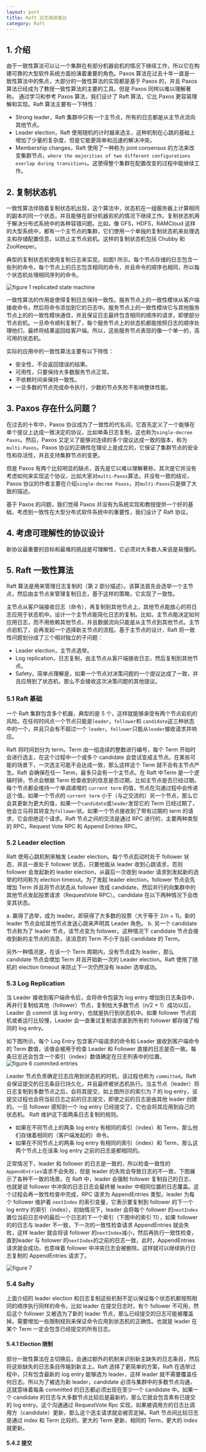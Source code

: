 ```yaml
---
layout: post
title: Raft 论文阅读笔记
category: Raft
---
```


## 1. 介绍

由于一致性算法可以让一个集群在有部分机器宕机的情况下继续工作，所以它在构建可靠的大型软件系统方面扮演着重要的角色。Paxos 算法在过去十年一直是一致性算法中的焦点，大部分的一致性算法的实现都是基于 Paxos 的，并且 Paxos 算法已经成为了教授一致性算法的主要的工具。但是 Paxos 同样以难以理解著称。
通过学习和参考 Paxos 算法，我们设计了 Raft 算法，它比 Paxos 更容易理解和实现。Raft 算法主要有一下特性：

* Strong leader，Raft 集群中只有一个主节点，所有的日志都是从主节点流向其他节点。
* Leader election，Raft 使用随机的计时器来选主，这种机制在心跳的基础上增加了少量的复杂度，但是它能更简单和迅速的解决冲突。
* Membership changes，Raft 使用了一种称为 joint consensus 的方法来改变集群节点，`where the majorities of
two different configurations overlap during transitions`。这使得整个集群在配置改变的过程中能继续工作。

## 2. 复制状态机

一致性算法伴随着复制状态机出现，这个算法中，状态机在一组服务器上计算相同的副本的同一个状态，并且能够在部分机器宕机的情况下继续工作。复制状态机用于解决分布式系统中的各种容错问题。比如，像 GFS，HDFS，RAMCloud 这样的大型系统中，都有一个主节点的集群，它们使用一个单独的复制状态机来处理选主和存储配置信息，以防止主节点宕机。这样的复制状态机包括 Chubby 和 ZooKeeper。

典型的复制状态机使用复制日志来实现，如图1 所示。每个节点存储的日志包含一些列的命令，每个节点上的日志包含相同的命令，并且命令的顺序也相同，所以每个状态机处理相同序列的命令。

![figure 1 replicated state machine](/images/raft_paper_notes/figure1-replicated-state-machine.png)

一致性算法的作用是使得复制日志保持一致性。服务节点上的一致性模块从客户端接收命令，然后将命令添加到它的日志中。服务节点上的一致性模块它与其他服务节点上的的一致性模块通信，并且保证日志最终包含相同的顺序的请求，即使部分节点宕机。一旦命令顺利复制了，每个服务节点上的状态机都能按照日志的顺序处理他们，最终将结果返回给客户端。所以，这些服务节点表现的像一个单一的，高可用的状态机。


实际的应用中的一致性算法主要有以下特性：

* 安全性，不会返回错误的结果。
* 可用性，只要保持大多数服务节点正常。
* 不依赖时间来保持一致性。
* 一旦多数的节点完成命令执行，少数的节点失败不影响整体性能。


## 3. Paxos 存在什么问题？

在过去的十年中，Paxos 协议成为了一致性的代名词，它首先定义了一个能够在单个提议上达成一致决定的协议，比如单条日志复制，这也称为`single-decree Paxos`。然后，Paxos 又定义了能够对连续的多个提议达成一致的版本，称为 `multi-Paxos`。Paxos 协议的正确性在理论上是成立的，它保证了集群节点的安全性和存活性，并且支持集群节点的变更。

但是 Paxos 有两个比较明显的缺点，首先是它以难以理解著称，其次是它并没有考虑如何来实现这个协议，比如大家对`multi-Paxos`算法，并没有一致的结论，Paxos 协议的作者主要在介绍`single-decree Paxos`，对`multi-Paxos`只是做了大致的描述。

基于 Paxos 的问题，我们觉得 Paxos 并没有为系统实现和教授提供一个好的基础，考虑到一致性在大型分布式软件系统中的重要性，我们设计了 Raft 协议。

## 4. 考虑可理解性的协议设计

新协议最重要的目标和最难的挑战是可理解性，它必须对大多数人来说是易懂的。

## 5. Raft 一致性算法

Raft 算法是用来管理日志复制的（第 2 部分描述）。该算法首先会选举一个主节点，然后由主节点来管理复制日志，基于这样的策略，它实现了一致性。

主节点从客户端接收日志（命令），再复制到其他节点上，其他节点能放心的将日志应用于状态机中。设计一个主节点能简化日志的复制。比如，主节点能决定如何应用日志，而不用依赖其他节点，并且数据流向只能是从主节点到其他节点。主节点宕机了，会再发起一个选择新主节点的流程。基于主节点的设计，Raft 将一致性问题划分成了三个相对独立的子问题：

* Leader election，主节点选举。
* Log replication，日志复制，由主节点从客户端接收日志，然后复制到其他节点。
* Safety，简单点理解是，如果一个节点对决策问题的一个提议达成了一致，并且应用到了状态机，那么不会接收这次决策问题的其他提议。

### 5.1 Raft 基础

一个 Raft 集群包含多个机器，典型的是 5 个，这样就能够承受有两个节点宕机的风险。在任何时间点一个节点只能是`leader`，`follower`和 `candidate`这三种状态中的一个，并且只会有不超过一个 `leader`。`follower`只能从`leader`接收请求并响应。

Raft 将时间划分为 term。Term 由一组连续的整数进行编号，每个 Term 开始时会进行选主，在这个过程中一个或多个 candidate 会尝试变成主节点。在某些可能的场景下，一次选主可能不会达成一致，那么这样这个 Term 就不会有主节点产生。Raft 会确保在任一 Term，最多只会有一个主节点。在 Raft 中Term 是一个逻辑时钟，节点会根据 Term 检查收到的信息是否过期，比如主节点是否已经过期。每个节点都会维持一个单调递增的 `current term` 的值，节点在沟通过程中会传递这个值，如果一个节点的 `current term`  小于（与之交流的）另一个节点，那么它会其更新为更大的值，如果一个`candidate`或`leader`发现它的 Term 已经过期了，他会立马将其转变为`follower`状。如果一个节点接收到了带有过期的 term 的请求，它会拒绝这个请求。Raft 节点之间的交流是通过 RPC 进行的，主要两种类型的 RPC，Request Vote RPC 和 Append Entries RPC。

### 5.2 Leader election

Raft 使用心跳机制来触发 Leader election。每个节点启动时处于 follower 状态，并且一直处于 follower 状态，只要他能从 leader 收到心跳请求，否则 follower 会发起新的 leader election，从最后一次收到 leader 请求到发起新的选举的时间称为 election timeout。为了发起 leader election，follower 节点会先增加 Term 并且将节点状态从 follower 改成 candidate，然后并行的向集群中的其他节点发起投票请求（RequestVote RPC）。candidate 在以下两种情况下会改变其状态。

a. 赢得了选举，成为 leader。即获得了大多数的投票（大于等于 2/n + 1)。新的 leader 节点会给其他节点发送心跳来声明其 Leader 角色。
b. 另一个 candidate 节点称为了 leader 节点，该节点变为 follower。这种情况下 candidate 节点会接收到新的主节点的消息，该消息的 Term 不小于当前 candidate 的 Term。

另外一种情况是，在该一个 Term 周期内，没有节点成为 leader，那么 candidate 节点会增加 Term 并且开始新一次的 Leader election。Raft 使用了随机的 election timeout 来防止下一次仍然没有 leader 选举成功。

### 5.3 Log Replication

当 Leader 接收到客户端命令后，会将命令包装为 log entry 增加到日志条目中，再并行复制给其他（follower）节点，复制给大多数节点（n/2 + 1）成功以后，Leader 会 commit 该 log entry，也就是执行到状态机中。如果 follower 节点宕机或者运行比较慢，Leader 会一直重试复制请求直到所有的 follower 都存储了相同的 log entry。

如下图所示，每个 Log Entry 包含客户端请求的命令和 Leader 接收到客户端命令的 Term 数值，该值会被用于检查 Leader 和 Follower 直接的日志是否一致。每条日志还会包含一个索引（index）数值确定在日志列表中的位置。
![figure 6 commited entries](/images/raft_paper_notes/figure6-committed_entries.png)

Leader 节点负责确定日志应用到状态机的时机，该过程也称为 `committed`。Raft 会保证提交的日志条目已持久化，并且最终被状态机执行。当主节点（leader）将日志复制到多数节点之后，会将其提交，如上图所示的索引为 7 的 log entry，该提交过程也会将当前日志之前的日志提交，即使之前的日志是由其他 leader 创建的。一旦 follower 感知到一个 log entry 已经提交了，它也会将其应用到自己的状态机。
Raft 维护这下面两条日志复制的规则。

* 如果在不同节点上的两条 log entry 有相同的索引（index）和 Term，那么他们存储着相同的（客户端发起的）命令。
* 如果在不同节点上的两条 log entry 有相同的索引（index）和 Term，那么这两个节点上在该条 log entry 之前的日志是都相同的。

正常情况下，leader 和 follower 的日志是一致的，所以检查一致性的`AppendEntries`请求不会失败，但是 leader 的失败会导致日志的不一致，下图展示了各种不一致的场景。在 Raft 中，leader 会强制 follower 复制自己的日志，也就是说 follower 中冲突的日志日志会最终被 leader 中相同位置的日志覆盖。这个过程会再一致性检查中完成，RPC 请求为 AppendEntries 类型。leader 为每个 follower 维护着 `nextIndex` 的索引变量，它表示要复制到 follower 的下一个 log entry 的索引（index），初始情况下，leader 会将每个 follower 的`nextIndex`置位当前日志中的最后一个日志的下一个索引（下图中的索引 11），如果 follower 的的日志与 leader 不一致，下一次的一致性检查请求 AppendEntries 就会失败，这样 leader 就会将该 follower 的`nextIndex`减小，然后再执行一致性检查，直到leader 与 follower 的`nextIndex`的之前的日志一致，此时，AppendEntries 请求就会成功，也意味着 follower 中冲突日志会被删除。这样就可以继续执行日志复制的 AppendEntries 请求了。

![figure 7 ](/images/raft_paper_notes/figure7-log-entries-of-leader.png)

### 5.4 Safty

上面介绍的 leader election 和日志复制这些机制不足以保证每个状态机都按照相同的顺序执行同样的命令，比如 leader 在提交日志时，有个 follower 不可用，然后这个 follower 又被选为了新的 leader 节点，那么已经提交的日志可能被覆盖掉。需要增加一些限制规则来保证命令应用到状态机的正确性。也就是 leader 在某个 Term 一定会包含已经提交的所有日志。

#### 5.4.1 Election 限制

部分一致性算法在主切换后，会通过额外的机制来识别新主缺失的日志条目，然后将这些缺失的日志条目传输到新主上。Raft 选择了更简单的方案，Raft 在选举过程中，只有包含最新的 log entry 能够选为 leader，这样 leader 就不需要覆盖任何日志。所以为了被选为新 leader，candidate 必须与集群中的多数节点沟通，这就意味着每条 committed 的日志都必须出现在至少一个 candidate 中。如果一个 candidate 的日志与大多数节点比较后是最新的，那么它就会包含素有已提交的 log entry。这个沟通通过 RequestVote Rpc 实现，如果被调用方的日志比调用方（candidate）更新，那么这个选主请求就会被否定掉。Raft 节点间比较日志是通过 index 和 Term 比较的，更大的 Term 更新，相同的 Term，更大的 index 就更新。

#### 5.4.2 提交












